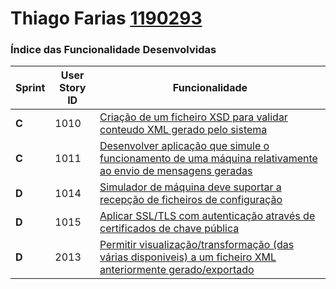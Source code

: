 **Thiago Farias [1190293](./)**
===============================


### Índice das Funcionalidade Desenvolvidas ###


| Sprint | User Story ID | Funcionalidade     |
|--------|---------------|--------------------|
| **C**  | 1010 | [Criação de um ficheiro XSD para validar conteudo XML gerado pelo sistema](SprintC/US1010.md) |
| **C**  | 1011 | [Desenvolver aplicação que simule o funcionamento de uma máquina relativamente ao envio de mensagens geradas](SprintC/US1011.md) |
| **D**  | 1014 | [Simulador de máquina deve suportar a recepção de ficheiros de configuração](SprintD/US1014.md) |
| **D**  | 1015 | [Aplicar SSL/TLS com autenticação através de certificados de chave pública](SprintD/US1015.md) |
| **D**  | 2013 | [Permitir visualização/transformação (das várias disponiveis) a um ficheiro XML anteriormente gerado/exportado](SprintD/US2013.md) |